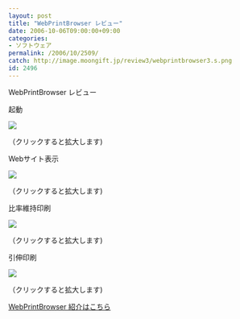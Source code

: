 ```yaml
---
layout: post
title: "WebPrintBrowser レビュー"
date: 2006-10-06T09:00:00+09:00
categories:
- ソフトウェア
permalink: /2006/10/2509/
catch: http://image.moongift.jp/review3/webprintbrowser3.s.png
id: 2496
---
```

WebPrintBrowser レビュー  
<!--more-->

起動

  

[![](http://image.moongift.jp/review3/webprintbrowser1.s.png)](http://image.moongift.jp/review3/webprintbrowser1.png)  
  
（クリックすると拡大します)

  

Webサイト表示

  

[![](http://image.moongift.jp/review3/webprintbrowser2.s.png)](http://image.moongift.jp/review3/webprintbrowser2.png)  
  
（クリックすると拡大します)

  

比率維持印刷

  

[![](http://image.moongift.jp/review3/webprintbrowser3.s.png)](http://image.moongift.jp/review3/webprintbrowser3.png)  
  
（クリックすると拡大します)

  

引伸印刷

  

[![](http://image.moongift.jp/review3/webprintbrowser4.s.png)](http://image.moongift.jp/review3/webprintbrowser4.png)  
  
（クリックすると拡大します)

  

[WebPrintBrowser 紹介はこちら](http://fw.moongift.jp/intro/i-2508.html)

